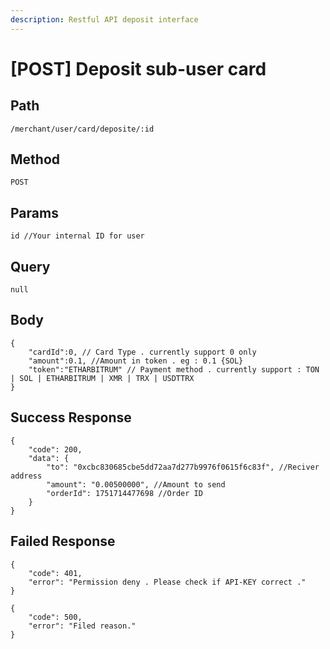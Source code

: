 ```yaml
---
description: Restful API deposit interface
---
```


# \[POST] Deposit sub-user card

## Path

```
/merchant/user/card/deposite/:id
```

## Method

```
POST
```

## Params

```
id //Your internal ID for user
```

## Query

```
null
```

## Body

```
{
    "cardId":0, // Card Type . currently support 0 only
    "amount":0.1, //Amount in token . eg : 0.1 {SOL}
    "token":"ETHARBITRUM" // Payment method . currently support : TON | SOL | ETHARBITRUM | XMR | TRX | USDTTRX
}
```

## Success Response

```
{
    "code": 200,
    "data": {
        "to": "0xcbc830685cbe5dd72aa7d277b9976f0615f6c83f", //Reciver address
        "amount": "0.00500000", //Amount to send
        "orderId": 1751714477698 //Order ID
    }
}
```

## Failed Response

```
{
    "code": 401,
    "error": "Permission deny . Please check if API-KEY correct ."
}
```

```
{
    "code": 500,
    "error": "Filed reason."
}
```
